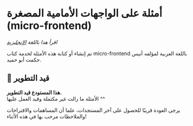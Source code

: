 # أمثلة على الواجهات الأمامية المصغرة (micro-frontend)
*اقرأ هذا باللغة [الإنجليزية](README.en.md)*

تم إنشاء أو كتابة هذه الأمثلة لخدمة كتاب micro-frontend باللغة العربية لمؤلفه أنيس حكمت أبو حميد.

## 🚧 قيد التطوير

**هذا المستودع قيد التطوير.**  
الأمثلة ما زالت غير مكتملة وقيد العمل عليها ^^

يرجى العودة قريبًا للحصول على آخر المستجدات، علما أن المساهمات والاقتراحات والملاحظات مرحب بها في هذه الأثناء!
